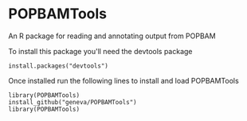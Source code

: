 POPBAMTools
===========

An R package for reading and annotating output from POPBAM


To install this package you'll need the devtools package
```
install.packages("devtools")
```
Once installed run the following lines to install and load POPBAMTools
```
library(POPBAMTools)
install_github("geneva/POPBAMTools")
library(POPBAMTools)
```